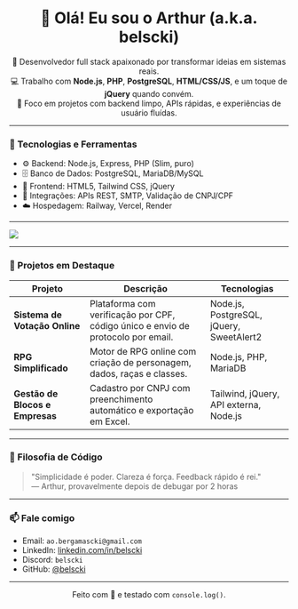 <h1 align="center">👋 Olá! Eu sou o Arthur (a.k.a. belscki)</h1>

<p align="center">
  🧠 Desenvolvedor full stack apaixonado por transformar ideias em sistemas reais.<br>
  💻 Trabalho com <strong>Node.js</strong>, <strong>PHP</strong>, <strong>PostgreSQL</strong>, <strong>HTML/CSS/JS</strong>, e um toque de <strong>jQuery</strong> quando convém.<br>
  🚀 Foco em projetos com backend limpo, APIs rápidas, e experiências de usuário fluídas.
</p>

---

### 🧰 Tecnologias e Ferramentas

- ⚙️ Backend: Node.js, Express, PHP (Slim, puro)
- 🗄️ Banco de Dados: PostgreSQL, MariaDB/MySQL
- 🎨 Frontend: HTML5, Tailwind CSS, jQuery
- 📡 Integrações: APIs REST, SMTP, Validação de CNPJ/CPF
- ☁️ Hospedagem: Railway, Vercel, Render

---

<img aligh="center" src="https://github-readme-stats.vercel.app/api/top-langs?username=Belscki&show_icons=true&locale=en&layout=compact&theme=chartreuse-dark">

---

### 📌 Projetos em Destaque

| Projeto | Descrição | Tecnologias |
|--------|-----------|-------------|
| **Sistema de Votação Online** | Plataforma com verificação por CPF, código único e envio de protocolo por email. | Node.js, PostgreSQL, jQuery, SweetAlert2 |
| **RPG Simplificado** | Motor de RPG online com criação de personagem, dados, raças e classes. | Node.js, PHP, MariaDB |
| **Gestão de Blocos e Empresas** | Cadastro por CNPJ com preenchimento automático e exportação em Excel. | Tailwind, jQuery, API externa, Node.js |

---

### 🧠 Filosofia de Código

> "Simplicidade é poder. Clareza é força. Feedback rápido é rei."  
> — Arthur, provavelmente depois de debugar por 2 horas

---

### 📫 Fale comigo

- Email: `ao.bergamascki@gmail.com`  
- LinkedIn: [linkedin.com/in/belscki](https://www.linkedin.com/in/arthur-bergamascki-7bba7b2aa/)  
- Discord: `belscki`  
- GitHub: [@belscki](https://github.com/Belscki)

---

<p align="center">
  Feito com 💙 e testado com <code>console.log()</code>.
</p>

